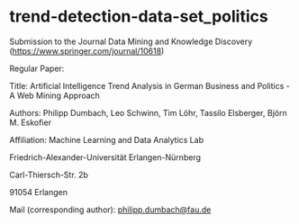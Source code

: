 # trend-detection-data-set_politics

Submission to the Journal Data Mining and Knowledge Discovery (https://www.springer.com/journal/10618)

Regular Paper:

Title: 
Artificial Intelligence Trend Analysis in German Business and Politics - A Web Mining Approach

Authors: 
Philipp Dumbach, Leo Schwinn, Tim Löhr, Tassilo Elsberger, Björn M. Eskofier

Affiliation:
Machine Learning and Data Analytics Lab

Friedrich-Alexander-Universität Erlangen-Nürnberg

Carl-Thiersch-Str. 2b

91054 Erlangen

Mail (corresponding author): philipp.dumbach@fau.de
